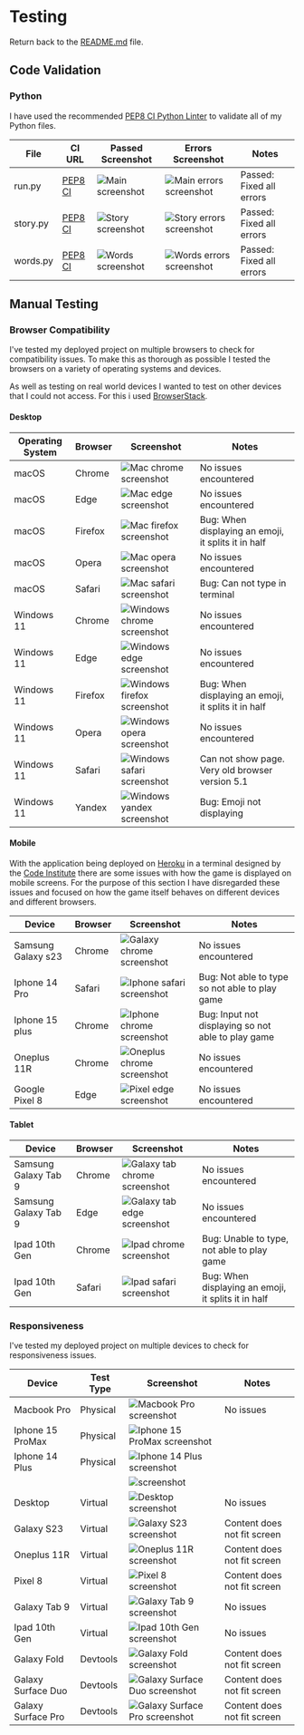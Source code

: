 # Testing

Return back to the [README.md](README.md) file.

## Code Validation

### Python

I have used the recommended [PEP8 CI Python Linter](https://pep8ci.herokuapp.com) to validate all of my Python files.

| File | CI URL | Passed Screenshot | Errors Screenshot | Notes |
| --- | --- | --- | --- | --- |
| run.py | [PEP8 CI](https://pep8ci.herokuapp.com/https://raw.githubusercontent.com/lunartechfreek/hank-the-hanging-man/main/run.py) | ![Main screenshot](documentation/TESTING-files/validation/validation-main-fixed.png) | ![Main errors screenshot](documentation/TESTING-files/validation/validation-main-errors.png) | Passed: Fixed all errors |
| story.py | [PEP8 CI](https://pep8ci.herokuapp.com/https://raw.githubusercontent.com/lunartechfreek/hank-the-hanging-man/main/story.py) | ![Story screenshot](documentation/TESTING-files/validation/validation-story-fixed.png) | ![Story errors screenshot](documentation/TESTING-files/validation/validation-story-errors.png) | Passed: Fixed all errors |
| words.py | [PEP8 CI](https://pep8ci.herokuapp.com/https://raw.githubusercontent.com/lunartechfreek/hank-the-hanging-man/main/words.py) | ![Words screenshot](documentation/TESTING-files/validation/validation-words-fixed.png) | ![Words errors screenshot](documentation/TESTING-files/validation/validation-words-errors.png) | Passed: Fixed all errors |

## Manual Testing 

### Browser Compatibility

I've tested my deployed project on multiple browsers to check for compatibility issues. To make this as thorough as possible I tested the browsers on a variety of operating systems and devices.

As well as testing on real world devices I wanted to test on other devices that I could not access. For this i used [BrowserStack](https://www.browserstack.com/).

#### Desktop

| Operating System | Browser | Screenshot | Notes |
| --- | --- | --- | --- |
| macOS | Chrome | ![Mac chrome screenshot](documentation/TESTING-files/browser-testing/testing-mac-chrome.png) | No issues encountered |
| macOS | Edge | ![Mac edge screenshot](documentation/TESTING-files/browser-testing/testing-mac-edge.png) | No issues encountered |
| macOS | Firefox | ![Mac firefox screenshot](documentation/TESTING-files/browser-testing/testing-mac-firefox-error.png) | Bug: When displaying an emoji, it splits it in half |
| macOS | Opera | ![Mac opera screenshot](documentation/TESTING-files/browser-testing/testing-mac-opera.png) | No issues encountered |
| macOS | Safari | ![Mac safari screenshot](documentation/TESTING-files/browser-testing/testing-mac-safari-error.png) | Bug: Can not type in terminal |
| Windows 11 | Chrome | ![Windows chrome screenshot](documentation/TESTING-files/browser-testing/testing-windows-chrome.png) | No issues encountered |
| Windows 11 | Edge | ![Windows edge screenshot](documentation/TESTING-files/browser-testing/testing-windows-edge.png) | No issues encountered |
| Windows 11 | Firefox | ![Windows firefox screenshot](documentation/TESTING-files/browser-testing/testing-windows-firefox-error.png) | Bug: When displaying an emoji, it splits it in half |
| Windows 11 | Opera | ![Windows opera screenshot](documentation/TESTING-files/browser-testing/testing-windows-opera-.png) | No issues encountered |
| Windows 11 | Safari | ![Windows safari screenshot](documentation/TESTING-files/browser-testing/testing-windows-safari-error.png) | Can not show page. Very old browser version 5.1 |
| Windows 11 | Yandex | ![Windows yandex screenshot](documentation/TESTING-files/browser-testing/testing-windows-yandex-error.png) | Bug: Emoji not displaying |


#### Mobile

With the application being deployed on [Heroku](https://www.heroku.com/) in a terminal designed by the [Code Institute](https://www.codeinstitute.net/) there are some issues with how the game is displayed on mobile screens. For the purpose of this section I have disregarded these issues and focused on how the game itself behaves on different devices and different browsers.

| Device | Browser | Screenshot | Notes |
| --- | --- | --- | --- |
| Samsung Galaxy s23 | Chrome | ![Galaxy chrome screenshot](documentation/TESTING-files/browser-testing/testing-mobile-galaxy-s23-chrome.png) | No issues encountered |
| Iphone 14 Pro | Safari | ![Iphone safari screenshot](documentation/TESTING-files/browser-testing/testing-mobile-iphone14-pro-safari-error.png) | Bug: Not able to type so not able to play game |
| Iphone 15 plus | Chrome | ![Iphone chrome screenshot](documentation/TESTING-files/browser-testing/testing-mobile-iphone15-plus-chrome-error.png) | Bug: Input not displaying so not able to play game |
| Oneplus 11R | Chrome | ![Oneplus chrome screenshot](documentation/TESTING-files/browser-testing/testing-mobile-oneplus-11r-chrome.png) | No issues encountered |
| Google Pixel 8 | Edge | ![Pixel edge screenshot](documentation/TESTING-files/browser-testing/testing-mobile-pixel8-pro-edge.png) | No issues encountered |


#### Tablet

| Device | Browser | Screenshot | Notes |
| --- | --- | --- | --- |
| Samsung Galaxy Tab 9 | Chrome | ![Galaxy tab chrome screenshot](documentation/TESTING-files/browser-testing/testing-tablet-galaxy-tab-s9-chrome.png) | No issues encountered |
| Samsung Galaxy Tab 9 | Edge | ![Galaxy tab edge screenshot](documentation/TESTING-files/browser-testing/testing-tablet-galaxy-tab-s9-edge.png) | No issues encountered |
| Ipad 10th Gen | Chrome | ![Ipad chrome screenshot](documentation/TESTING-files/browser-testing/testing-tablet-ipad-chrome-error.png) | Bug: Unable to type, not able to play game |
| Ipad 10th Gen | Safari | ![Ipad safari screenshot](documentation/TESTING-files/browser-testing/testing-tablet-ipad-safari-error.png) | Bug: When displaying an emoji, it splits it in half |

### Responsiveness

I've tested my deployed project on multiple devices to check for responsiveness issues.

| Device | Test Type | Screenshot | Notes |
| --- | --- | --- | --- |
| Macbook Pro | Physical | ![Macbook Pro screenshot](documentation/TESTING-files/responsiveness-testing/responsiveness-macbook-pro.png) | No issues |
| Iphone 15 ProMax | Physical | ![Iphone 15 ProMax screenshot]() |  |
| Iphone 14 Plus | Physical | ![Iphone 14 Plus screenshot]() |  |
|  |  | ![screenshot]() |  |
| Desktop | Virtual | ![Desktop screenshot](documentation/TESTING-files/browser-testing/testing-windows-edge.png) | No issues |
| Galaxy S23 | Virtual | ![Galaxy S23 screenshot](documentation/TESTING-files/browser-testing/testing-mobile-galaxy-s23-chrome.png) | Content does not fit screen |
| Oneplus 11R | Virtual | ![Oneplus 11R screenshot](documentation/TESTING-files/browser-testing/testing-mobile-oneplus-11r-chrome.png) | Content does not fit screen |
| Pixel 8 | Virtual | ![Pixel 8 screenshot](documentation/TESTING-files/browser-testing/testing-mobile-pixel8-pro-edge.png) | Content does not fit screen |
| Galaxy Tab 9 | Virtual | ![Galaxy Tab 9 screenshot](documentation/TESTING-files/browser-testing/testing-tablet-galaxy-tab-s9-chrome.png) | No issues |
| Ipad 10th Gen | Virtual | ![Ipad 10th Gen screenshot](documentation/TESTING-files/browser-testing/testing-tablet-ipad-safari-error.png) | No issues |
| Galaxy Fold | Devtools | ![Galaxy Fold screenshot](documentation/TESTING-files/responsiveness-testing/responsiveness-galaxy-fold.png) | Content does not fit screen |
| Galaxy Surface Duo | Devtools | ![Galaxy Surface Duo screenshot](documentation/TESTING-files/responsiveness-testing/responsiveness-surface-duo.png) | Content does not fit screen |
| Galaxy Surface Pro | Devtools | ![Galaxy Surface Pro screenshot](documentation/TESTING-files/responsiveness-testing/responsiveness-surface-pro-7.png) | Content does not fit screen |


